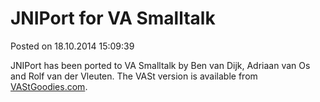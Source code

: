 # JNIPort for VA Smalltalk

Posted on 18.10.2014 15:09:39

JNIPort has been ported to VA Smalltalk by Ben van Dijk, Adriaan van Os and Rolf van der Vleuten. The VASt version is available from [VAStGoodies.com](https://vastgoodies.com/projects/JNIPort).